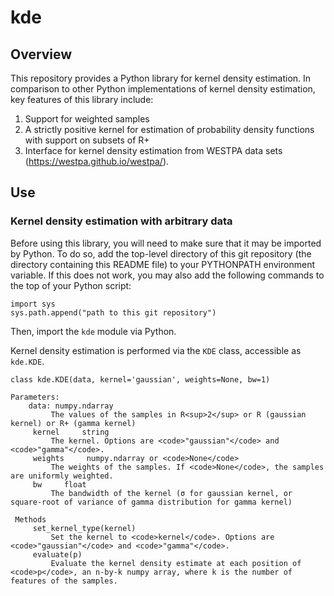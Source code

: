 # kde

## Overview
This repository provides a Python library for kernel density estimation. In comparison to other Python implementations of kernel density estimation, key features of this library include:

1. Support for weighted samples
2. A strictly positive kernel for estimation of probability density functions with support on subsets of R+
3. Interface for kernel density estimation from WESTPA data sets (https://westpa.github.io/westpa/).

## Use

### Kernel density estimation with arbitrary data

Before using this library, you will need to make sure that it may be imported by Python. To do so, add the top-level directory of this git repository (the directory containing this README file) to your PYTHONPATH environment variable.  If this does not work, you may also add the following commands to the top of your Python script:

```
import sys
sys.path.append("path to this git repository")
```

Then, import the `kde` module via Python.

Kernel density estimation is performed via the `KDE` class, accessible as `kde.KDE`.

```
class kde.KDE(data, kernel='gaussian', weights=None, bw=1)
```

    Parameters:
        data: numpy.ndarray
             The values of the samples in R<sup>2</sup> or R (gaussian kernel) or R+ (gamma kernel)
         kernel     string
             The kernel. Options are <code>"gaussian"</code> and <code>"gamma"</code>.
         weights     numpy.ndarray or <code>None</code>
             The weights of the samples. If <code>None</code>, the samples are uniformly weighted.
         bw     float
             The bandwidth of the kernel (σ for gaussian kernel, or square-root of variance of gamma distribution for gamma kernel)

     Methods    
         set_kernel_type(kernel)
             Set the kernel to <code>kernel</code>. Options are <code>"gaussian"</code> and <code>"gamma"</code>.
         evaluate(p)
             Evaluate the kernel density estimate at each position of <code>p</code>, an n-by-k numpy array, where k is the number of features of the samples.

